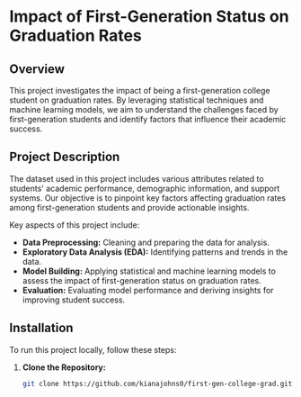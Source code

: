 # Impact of First-Generation Status on Graduation Rates

## Overview
This project investigates the impact of being a first-generation college student on graduation rates. By leveraging statistical techniques and machine learning models, we aim to understand the challenges faced by first-generation students and identify factors that influence their academic success.

## Project Description
The dataset used in this project includes various attributes related to students' academic performance, demographic information, and support systems. Our objective is to pinpoint key factors affecting graduation rates among first-generation students and provide actionable insights.

Key aspects of this project include:

- **Data Preprocessing:** Cleaning and preparing the data for analysis.
- **Exploratory Data Analysis (EDA):** Identifying patterns and trends in the data.
- **Model Building:** Applying statistical and machine learning models to assess the impact of first-generation status on graduation rates.
- **Evaluation:** Evaluating model performance and deriving insights for improving student success.

## Installation

To run this project locally, follow these steps:

1. **Clone the Repository:**
   ```bash
   git clone https://github.com/kianajohns0/first-gen-college-grad.git
